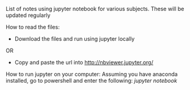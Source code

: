 List of notes using jupyter notebook for various subjects. These will be updated regularly

How to read the files:
- Download the files and run using jupyter locally

OR
- Copy and paste the url into http://nbviewer.jupyter.org/


How to run jupyter on your computer:
Assuming you have anaconda installed, go to powershell and enter the following:
*jupyter notebook*
